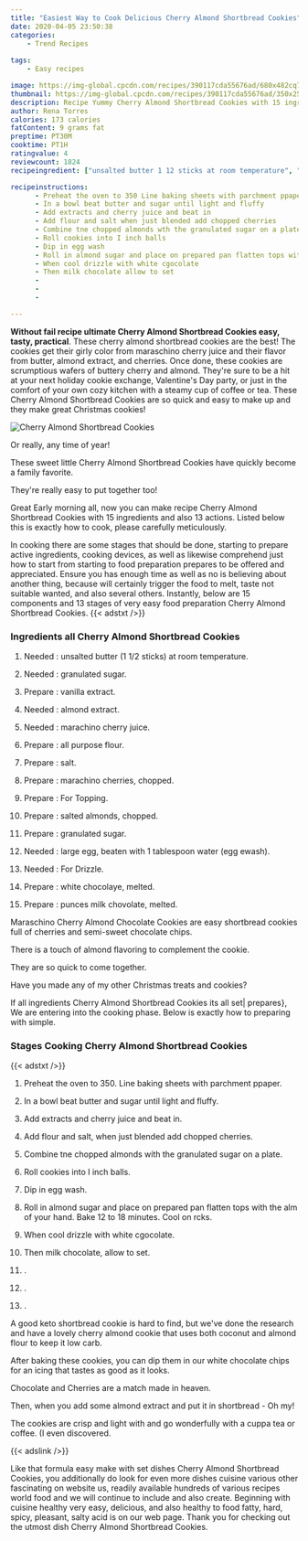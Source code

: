 ```yaml
---
title: "Easiest Way to Cook Delicious Cherry Almond Shortbread Cookies"
date: 2020-04-05 23:50:38
categories:
    - Trend Recipes
    
tags:
    - Easy recipes

image: https://img-global.cpcdn.com/recipes/390117cda55676ad/680x482cq70/cherry-almond-shortbread-cookies-recipe-main-photo.jpg
thumbnail: https://img-global.cpcdn.com/recipes/390117cda55676ad/350x250cq70/cherry-almond-shortbread-cookies-recipe-main-photo.jpg
description: Recipe Yummy Cherry Almond Shortbread Cookies with 15 ingredients and 13 stages of easy cooking.
author: Rena Torres
calories: 173 calories
fatContent: 9 grams fat
preptime: PT30M
cooktime: PT1H
ratingvalue: 4
reviewcount: 1824
recipeingredient: ["unsalted butter 1 12 sticks at room temperature", "granulated sugar", "vanilla extract", "almond extract", "marachino cherry juice", "all purpose flour", "salt", "marachino cherries chopped", "For Topping", "salted almonds chopped", "granulated sugar", "large egg beaten with 1 tablespoon water egg ewash", "For Drizzle", "white chocolaye melted", "punces milk chovolate melted"]

recipeinstructions: 
      - Preheat the oven to 350 Line baking sheets with parchment ppaper 
      - In a bowl beat butter and sugar until light and fluffy 
      - Add extracts and cherry juice and beat in 
      - Add flour and salt when just blended add chopped cherries 
      - Combine tne chopped almonds wth the granulated sugar on a plate 
      - Roll cookies into I inch balls 
      - Dip in egg wash 
      - Roll in almond sugar and place on prepared pan flatten tops with the alm of your hand Bake 12 to 18 minutes Cool on rcks 
      - When cool drizzle with white cgocolate 
      - Then milk chocolate allow to set 
      -  
      -  
      - 

---
```




**Without fail recipe ultimate Cherry Almond Shortbread Cookies easy, tasty, practical**. These cherry almond shortbread cookies are the best! The cookies get their girly color from maraschino cherry juice and their flavor from butter, almond extract, and cherries. Once done, these cookies are scrumptious wafers of buttery cherry and almond. They&#39;re sure to be a hit at your next holiday cookie exchange, Valentine&#39;s Day party, or just in the comfort of your own cozy kitchen with a steamy cup of coffee or tea. These Cherry Almond Shortbread Cookies are so quick and easy to make up and they make great Christmas cookies!


![Cherry Almond Shortbread Cookies](https://img-global.cpcdn.com/recipes/390117cda55676ad/680x482cq70/cherry-almond-shortbread-cookies-recipe-main-photo.jpg "Cherry Almond Shortbread Cookies")



Or really, any time of year!

These sweet little Cherry Almond Shortbread Cookies have quickly become a family favorite.

They&#39;re really easy to put together too!


Great Early morning all, now you can make recipe Cherry Almond Shortbread Cookies with 15 ingredients and also 13 actions. Listed below this is exactly how to cook, please carefully meticulously.

In cooking there are some stages that should be done, starting to prepare active ingredients, cooking devices, as well as likewise comprehend just how to start from starting to food preparation prepares to be offered and appreciated. Ensure you has enough time as well as no is believing about another thing, because will certainly trigger the food to melt, taste not suitable wanted, and also several others. Instantly, below are 15 components and 13 stages of very easy food preparation Cherry Almond Shortbread Cookies.
{{< adstxt />}}

### Ingredients all Cherry Almond Shortbread Cookies


1. Needed  : unsalted butter (1 1/2 sticks) at room temperature.

1. Needed  : granulated sugar.

1. Prepare  : vanilla extract.

1. Needed  : almond extract.

1. Needed  : marachino cherry juice.

1. Prepare  : all purpose flour.

1. Prepare  : salt.

1. Prepare  : marachino cherries, chopped.

1. Prepare  : For Topping.

1. Prepare  : salted almonds, chopped.

1. Prepare  : granulated sugar.

1. Needed  : large egg, beaten with 1 tablespoon water (egg ewash).

1. Needed  : For Drizzle.

1. Prepare  : white chocolaye, melted.

1. Prepare  : punces milk chovolate, melted.


Maraschino Cherry Almond Chocolate Cookies are easy shortbread cookies full of cherries and semi-sweet chocolate chips.

There is a touch of almond flavoring to complement the cookie.

They are so quick to come together.

Have you made any of my other Christmas treats and cookies?


If all ingredients Cherry Almond Shortbread Cookies its all set| prepares}, We are entering into the cooking phase. Below is exactly how to preparing with simple.

### Stages Cooking Cherry Almond Shortbread Cookies

{{< adstxt />}}


1. Preheat the oven to 350. Line baking sheets with parchment ppaper.



1. In a bowl beat butter and sugar until light and fluffy.



1. Add extracts and cherry juice and beat in.



1. Add flour and salt, when just blended add chopped cherries.



1. Combine tne chopped almonds wíth the granulated sugar on a plate.



1. Roll cookies into I inch balls.



1. Dip in egg wash.



1. Roll in almond sugar and place on prepared pan flatten tops with the alm of your hand. Bake 12 to 18 minutes. Cool on rcks.



1. When cool drizzle with white cgocolate.



1. Then milk chocolate, allow to set.



1. .



1. .



1. .




A good keto shortbread cookie is hard to find, but we&#39;ve done the research and have a lovely cherry almond cookie that uses both coconut and almond flour to keep it low carb.

After baking these cookies, you can dip them in our white chocolate chips for an icing that tastes as good as it looks.

Chocolate and Cherries are a match made in heaven.

Then, when you add some almond extract and put it in shortbread - Oh my!

The cookies are crisp and light with and go wonderfully with a cuppa tea or coffee. (I even discovered.


{{< adslink />}}

Like that formula easy make with set dishes Cherry Almond Shortbread Cookies, you additionally do look for even more dishes cuisine various other fascinating on website us, readily available hundreds of various recipes world food and we will continue to include and also create. Beginning with cuisine healthy very easy, delicious, and also healthy to food fatty, hard, spicy, pleasant, salty acid is on our web page. Thank you for checking out the utmost dish Cherry Almond Shortbread Cookies.
